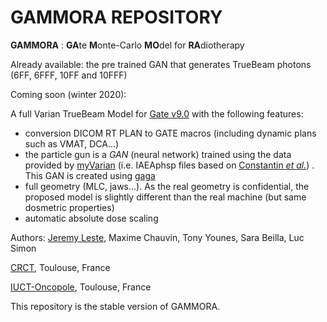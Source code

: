 # GAMMORA REPOSITORY

**GAMMORA** : **GA**te **M**onte-Carlo **MO**del for **RA**diotherapy

Already available: the pre trained GAN that generates TrueBeam photons (6FF, 6FFF, 10FF and 10FFF)

Coming soon (winter 2020):

A full Varian TrueBeam Model for [Gate v9.0](https://github.com/OpenGATE/Gate) with the following features:
- conversion DICOM RT PLAN to GATE macros (including dynamic plans such as VMAT, DCA...)
- the particle gun is a *GAN* (neural network) trained using the data provided by [myVarian](https://www.myvarian.com/) (i.e. IAEAphsp files based on [Constantin *et al.*](https://pubmed.ncbi.nlm.nih.gov/21858999/)) . This GAN is created using [gaga](https://github.com/dsarrut/gaga)
- full geometry (MLC, jaws...). As the real geometry is confidential, the proposed model is slightly different than the real machine (but same dosmetric properties) 
- automatic absolute dose scaling







Authors: [Jeremy Leste](https://github.com/jeremyLeste), Maxime Chauvin, Tony Younes, Sara Beilla, Luc Simon

[CRCT](https://www.crct-inserm.fr/), Toulouse, France

[IUCT-Oncopole](https://www.iuct-oncopole.fr/), Toulouse, France


This repository is the stable version of GAMMORA. 
